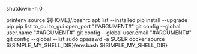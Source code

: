 shutdown -h 0

printenv
source ${HOME}/.bashrc
apt list --installed
pip install --upgrade pip
pip list
to_cui
to_gui
open_port "#ARGUMENT#"
git config --global user.name "#ARGUMENT#"
git config --global user.email "#ARGUMENT#"
git config --global --list
sudo gpasswd -a $USER docker
source ${SIMPLE_MY_SHELL_DIR}/env.bash ${SIMPLE_MY_SHELL_DIR}
